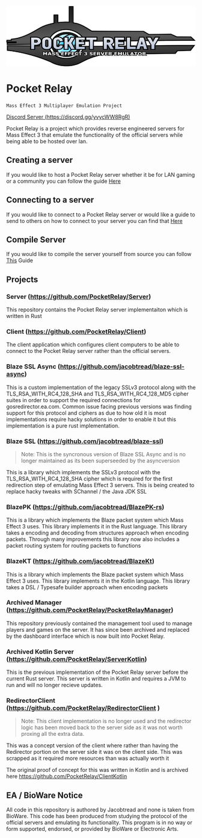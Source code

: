 <img src="https://raw.githubusercontent.com/PocketRelay/.github/main/assets/logo-new-text.svg" width="100%" height="160px">

# Pocket Relay

`Mass Effect 3 Multiplayer Emulation Project`

[Discord Server (https://discord.gg/yvycWW8RgR)](https://discord.gg/yvycWW8RgR)

Pocket Relay is a project which provides reverse engineered servers for Mass Effect 3 that emulate
the functionality of the official servers while being able to be hosted over lan.

## Creating a server

If you would like to host a Pocket Relay server whether it be for LAN gaming or a community you can follow the
guide [Here](https://github.com/PocketRelay/.github/blob/main/manual/SETUP_SERVER.md)

## Connecting to a server

If you would like to connect to a Pocket Relay server or would like a guide to send to others on how to connect
to your server you can find that [Here](https://github.com/PocketRelay/.github/blob/main/manual/SETUP_CLIENT.md)

## Compile Server 

If you would like to compile the server yourself from source you can follow [This](https://github.com/PocketRelay/.github/blob/main/manual/BUILDING.md) Guide


## Projects

### Server (https://github.com/PocketRelay/Server)

This repository contains the Pocket Relay server implementaiton which is written in Rust

### Client (https://github.com/PocketRelay/Client)
The client application which configures client computers to be able to connect to the 
Pocket Relay server rather than the official servers.


### Blaze SSL Async (https://github.com/jacobtread/blaze-ssl-async)

This is a custom implementation of the legacy SSLv3 protocol along with the 
TLS_RSA_WITH_RC4_128_SHA and TLS_RSA_WITH_RC4_128_MD5 cipher suites in order to 
support the required connections for gosredirector.ea.com. Common issue facing previous versions was finding support for this protocol and ciphers as due to how old it is most implementations require hacky solutions in order to enable it but this implementation is a pure rust implementation.

### Blaze SSL (https://github.com/jacobtread/blaze-ssl)

> Note: This is the syncronous version of Blaze SSL Async and is no longer maintained as its been superseeded by the asyncversion

This is a library which implements the SSLv3 protocol with the TLS_RSA_WITH_RC4_128_SHA cipher which is 
required for the first redirection step of emulating Mass Effect 3 servers. This is being created to 
replace hacky tweaks with SChannel / the Java JDK SSL

### BlazePK (https://github.com/jacobtread/BlazePK-rs)

This is a library which implements the Blaze packet system which Mass Effect 3 uses. This library
implements it in the Rust language. This library takes a encoding and decoding from structures 
approach when encoding packets. Through many improvements this library now also includes a packet routing system for routing
packets to functions

### BlazeKT (https://github.com/jacobtread/BlazeKt)

This is a library which implements the Blaze packet system which Mass Effect 3 uses. This library
implements it in the Kotlin language. This library takes a DSL / Typesafe builder approach when 
encoding packets

### Archived Manager (https://github.com/PocketRelay/PocketRelayManager)

This repository previously contained the management tool used to manage players and games on 
the server. It has since been archived and replaced by the dashboard interface which is now
built into Pocket Relay.

### Archived Kotlin Server (https://github.com/PocketRelay/ServerKotlin)
This is the previous implementation of the Pocket Relay server before the current Rust server. This
server is written in Kotlin and requires a JVM to run and will no longer recieve updates.

### RedirectorClient  (https://github.com/PocketRelay/RedirectorClient )

> Note: This client implementation is no longer used and the redirector logic has been moved back
> to the server side as it was not worth proxing all the extra data.

This was a concept version of the client where rather than having the Redirector portion on the server side it was on the
client side. This was scrapped as it required more resources 
than was actually worth it

The original proof of concept for this was written in Kotlin and is archived here https://github.com/PocketRelay/ClientKotlin

## EA / BioWare Notice
All code in this repository is authored by Jacobtread and none is taken from BioWare. This code has been 
produced from studying the protocol of the official servers and emulating its functionality. This program is in no way or form supported, endorsed, or provided by BioWare or Electronic Arts.
